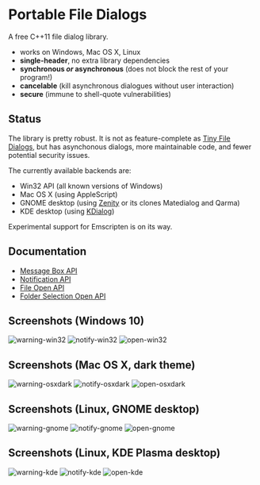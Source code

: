 # Portable File Dialogs

A free C++11 file dialog library.

  * works on Windows, Mac OS X, Linux
  * **single-header**, no extra library dependencies
  * **synchronous *or* asynchronous** (does not block the rest of your program!)
  * **cancelable** (kill asynchronous dialogues without user interaction)
  * **secure** (immune to shell-quote vulnerabilities)

## Status

The library is pretty robust. It is not as feature-complete as
[Tiny File Dialogs](https://sourceforge.net/projects/tinyfiledialogs/),
but has asynchonous dialogs, more maintainable code, and fewer potential
security issues.

The currently available backends are:

  * Win32 API (all known versions of Windows)
  * Mac OS X (using AppleScript)
  * GNOME desktop (using [Zenity](https://en.wikipedia.org/wiki/Zenity) or its clones Matedialog and Qarma)
  * KDE desktop (using [KDialog](https://github.com/KDE/kdialog))

Experimental support for Emscripten is on its way.

## Documentation

  * [Message Box API](doc/message.md)
  * [Notification API](doc/notify.md)
  * [File Open API](doc/open_file.md)
  * [Folder Selection Open API](select_folder.md)

## Screenshots (Windows 10)

![warning-win32](https://user-images.githubusercontent.com/245089/47136607-76919a00-d2b4-11e8-8f42-e2d62c4f9570.png)
![notify-win32](https://user-images.githubusercontent.com/245089/47142453-2ff76c00-d2c3-11e8-871a-1a110ac91eb2.png)
![open-win32](https://user-images.githubusercontent.com/245089/47155865-0f8cd900-d2e6-11e8-8041-1e20b6f77dee.png)

## Screenshots (Mac OS X, dark theme)

![warning-osxdark](https://user-images.githubusercontent.com/245089/56053001-22dba700-5d53-11e9-8233-ca7a2c58188d.png)
![notify-osxdark](https://user-images.githubusercontent.com/245089/56053188-bc0abd80-5d53-11e9-8298-68aa96315c6c.png)
![open-osxdark](https://user-images.githubusercontent.com/245089/56053378-39363280-5d54-11e9-9583-9f1c978fa0db.png)

## Screenshots (Linux, GNOME desktop)

![warning-gnome](https://user-images.githubusercontent.com/245089/47136608-772a3080-d2b4-11e8-9e1d-60a7e743e908.png)
![notify-gnome](https://user-images.githubusercontent.com/245089/47142455-30900280-d2c3-11e8-8b76-ea16c7e502d4.png)
![open-gnome](https://user-images.githubusercontent.com/245089/47155867-0f8cd900-d2e6-11e8-93af-275636491ec4.png)

## Screenshots (Linux, KDE Plasma desktop)

![warning-kde](https://user-images.githubusercontent.com/245089/47149255-4dcccd00-d2d3-11e8-84c9-f85612784680.png)
![notify-kde](https://user-images.githubusercontent.com/245089/47149206-27a72d00-d2d3-11e8-8f1b-96e462f08c2b.png)
![open-kde](https://user-images.githubusercontent.com/245089/47155866-0f8cd900-d2e6-11e8-8006-f14b948afc55.png)

